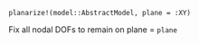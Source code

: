 ```
planarize!(model::AbstractModel, plane = :XY)
```

Fix all nodal DOFs to remain on plane = `plane`
